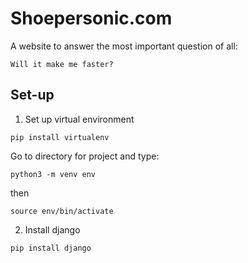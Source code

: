 # Shoepersonic.com

A website to answer the most important question of all:

    Will it make me faster?

## Set-up

1. Set up virtual environment

```pip install virtualenv```

Go to directory for project and type:

```python3 -m venv env```

then

```source env/bin/activate```

2. Install django

```pip install django```